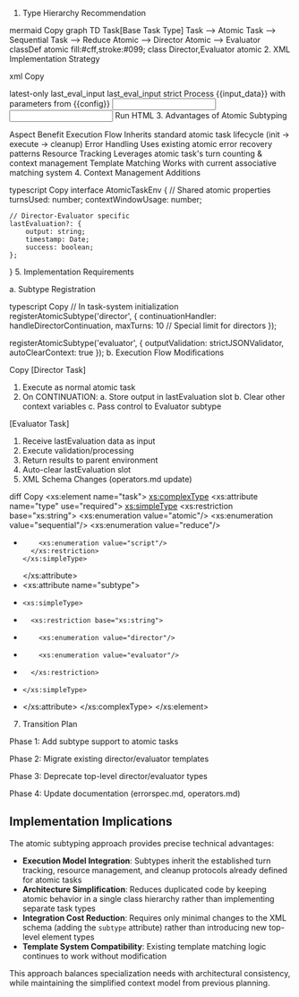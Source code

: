 1. Type Hierarchy Recommendation

mermaid
Copy
graph TD
    Task[Base Task Type]
    Task --> Atomic
    Task --> Sequential
    Task --> Reduce
    Atomic --> Director
    Atomic --> Evaluator
    classDef atomic fill:#cff,stroke:#099;
    class Director,Evaluator atomic
2. XML Implementation Strategy

xml
Copy
<!-- As atomic subtypes -->
<task type="atomic" subtype="director">
    <continuation_policy>latest-only</continuation_policy>
    <output_slot>last_eval_input</output_slot>
</task>

<task type="atomic" subtype="evaluator">
    <input_source>last_eval_input</input_source>
    <validation_rules>strict</validation_rules>
</task>

<!-- Example using template substitution for input binding -->
<task type="atomic">
    <description>Process {{input_data}} with parameters from {{config}}</description>
    <inputs>
        <input name="data" from="input_data"/>
        <input name="settings" from="config"/>
    </inputs>
</task>
Run HTML
3. Advantages of Atomic Subtyping

Aspect	Benefit
Execution Flow	Inherits standard atomic task lifecycle (init → execute → cleanup)
Error Handling	Uses existing atomic error recovery patterns
Resource Tracking	Leverages atomic task's turn counting & context management
Template Matching	Works with current associative matching system
4. Context Management Additions

typescript
Copy
interface AtomicTaskEnv {
    // Shared atomic properties
    turnsUsed: number;
    contextWindowUsage: number;
    
    // Director-Evaluator specific
    lastEvaluation?: {
        output: string;
        timestamp: Date;
        success: boolean;
    };
}
5. Implementation Requirements

a. Subtype Registration

typescript
Copy
// In task-system initialization
registerAtomicSubtype('director', {
    continuationHandler: handleDirectorContinuation,
    maxTurns: 10 // Special limit for directors
});

registerAtomicSubtype('evaluator', {
    outputValidation: strictJSONValidator,
    autoClearContext: true
});
b. Execution Flow Modifications

Copy
[Director Task]
1. Execute as normal atomic task
2. On CONTINUATION:
   a. Store output in lastEvaluation slot
   b. Clear other context variables
   c. Pass control to Evaluator subtype

[Evaluator Task]
1. Receive lastEvaluation data as input
2. Execute validation/processing
3. Return results to parent environment
4. Auto-clear lastEvaluation slot
6. XML Schema Changes (operators.md update)

diff
Copy
<xs:element name="task">
  <xs:complexType>
    <xs:attribute name="type" use="required">
      <xs:simpleType>
        <xs:restriction base="xs:string">
          <xs:enumeration value="atomic"/>
          <xs:enumeration value="sequential"/>
          <xs:enumeration value="reduce"/>
+         <xs:enumeration value="script"/>
        </xs:restriction>
      </xs:simpleType>
    </xs:attribute>
+   <xs:attribute name="subtype">
+     <xs:simpleType>
+       <xs:restriction base="xs:string">
+         <xs:enumeration value="director"/>
+         <xs:enumeration value="evaluator"/>
+       </xs:restriction>
+     </xs:simpleType>
+   </xs:attribute>
  </xs:complexType>
</xs:element>
7. Transition Plan

Phase 1: Add subtype support to atomic tasks

Phase 2: Migrate existing director/evaluator templates

Phase 3: Deprecate top-level director/evaluator types

Phase 4: Update documentation (errorspec.md, operators.md)

## Implementation Implications

The atomic subtyping approach provides precise technical advantages:

- **Execution Model Integration**: Subtypes inherit the established turn tracking, resource management, and cleanup protocols already defined for atomic tasks
- **Architecture Simplification**: Reduces duplicated code by keeping atomic behavior in a single class hierarchy rather than implementing separate task types
- **Integration Cost Reduction**: Requires only minimal changes to the XML schema (adding the `subtype` attribute) rather than introducing new top-level element types
- **Template System Compatibility**: Existing template matching logic continues to work without modification

This approach balances specialization needs with architectural consistency, while maintaining the simplified context model from previous planning.
